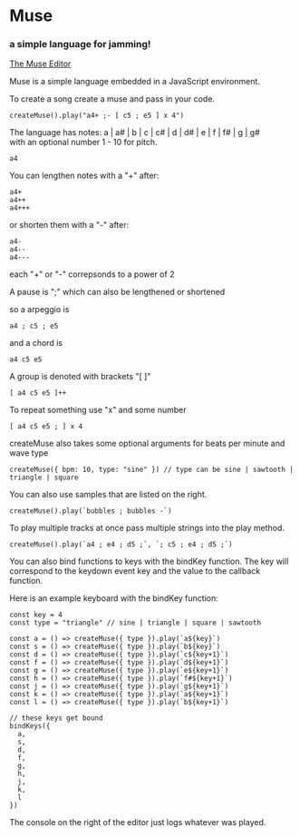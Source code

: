 # Muse
### a simple language for jamming!

[The Muse Editor](https://hackclub.github.io/muse/)

Muse is a simple language embedded in a JavaScript environment.

To create a song create a muse and pass in your code.

```
createMuse().play("a4+ ;- [ c5 ; e5 ] x 4")

```

The language has notes: a | a# | b | c | c# | d | d# | e | f | f# | g | g#  
with an optional number 1 - 10 for pitch.

```
a4
```

You can lengthen notes with a "+" after:

```
a4+
a4++
a4+++
```

or shorten them with a "-" after:

```
a4-
a4--
a4---
```

each "+" or "-" correpsonds to a power of 2

A pause is ";" which can also be lengthened or shortened

so a arpeggio is 

```
a4 ; c5 ; e5
```

and a chord is

```
a4 c5 e5

```

A group is denoted with brackets "[ ]"

```
[ a4 c5 e5 ]++

```

To repeat something use "x" and some number

```
[ a4 c5 e5 ; ] x 4

```

createMuse also takes some optional arguments for beats per minute and wave type

```
createMuse({ bpm: 10, type: "sine" }) // type can be sine | sawtooth | triangle | square

```

You can also use samples that are listed on the right.

```
createMuse().play(`bubbles ; bubbles -`)

```

To play multiple tracks at once pass multiple strings into the play method.

```
createMuse().play(`a4 ; e4 ; d5 ;`, `; c5 ; e4 ; d5 ;`)

```

You can also bind functions to keys with the bindKey function. The key will correspond to the keydown event key and the value to the callback function.

Here is an example keyboard with the bindKey function:

```
const key = 4
const type = "triangle" // sine | triangle | square | sawtooth

const a = () => createMuse({ type }).play(`a${key}`)
const s = () => createMuse({ type }).play(`b${key}`)
const d = () => createMuse({ type }).play(`c${key+1}`)
const f = () => createMuse({ type }).play(`d${key+1}`)
const g = () => createMuse({ type }).play(`e${key+1}`)
const h = () => createMuse({ type }).play(`f#${key+1}`)
const j = () => createMuse({ type }).play(`g${key+1}`)
const k = () => createMuse({ type }).play(`a${key+1}`)
const l = () => createMuse({ type }).play(`b${key+1}`)

// these keys get bound
bindKeys({ 
  a, 
  s, 
  d, 
  f, 
  g, 
  h, 
  j, 
  k, 
  l 
})

```

The console on the right of the editor just logs whatever was played.




